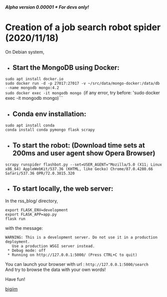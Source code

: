 ##### Alpha version 0.00001 * For devs only!

# Creation of a job search robot spider (2020/11/18)

On Debian system,

* ## Start the MongoDB using Docker:

``` sudo apt install docker.io ```  
``` sudo docker run -d -p 27017:27017 -v ~/src/data/mongo-docker:/data/db --name mongodb mongo:4.2 ```  
``` sudo docker exec -it mongodb mongo  ```(if any error, try before: 'sudo docker exec -it mongodb mongo)```


* ## Conda env installation:

```
sudo apt install conda
conda install conda pymongo flask scrapy
```

* ## To start the robot: (Download time sets at 200ms and user agent show Opera Browser)
```
scrapy runspider flashbot.py --set=USER_AGENT="Mozilla/5.0 (X11; Linux x86_64) AppleWebKit/537.36 (KHTML, like Gecko) Chrome/87.0.4280.66 Safari/537.36 OPR/72.0.3815.320
```

* ## To start locally, the web server:

In the rss_blog/ directory,
```
export FLASK_ENV=development  
export FLASK_APP=app.py  
flask run  
```

with the message:
```
WARNING: This is a development server. Do not use it in a production deployment.  
   Use a production WSGI server instead.  
 * Debug mode: off  
 * Running on http://127.0.0.1:5000/ (Press CTRL+C to quit)
```

You can launch your browser with url : ```http://127.0.0.1:5000/search```  
And try to browse the data with your own words!

Have fun!

[bigjim](https://github.com/CLiNTPELiX/simplon-brief3/blob/main/bigjim.jpg)
